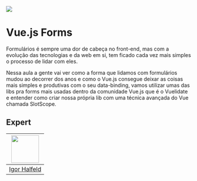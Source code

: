 <img src="https://storage.googleapis.com/golden-wind/experts-club/capa-github.svg" />

# Vue.js Forms

Formulários é sempre uma dor de cabeça no front-end, mas com a evolução das tecnologias e da web em si, tem ficado cada vez mais simples o processo
de lidar com eles.

Nessa aula a gente vai ver como a forma que lidamos com formulários mudou ao decorrer dos anos e como o Vue.js consegue deixar as coisas mais simples e produtivas com
o seu data-binding, vamos utilizar umas das libs pra forms mais usadas dentro da comunidade Vue.js que é o Vuelidate e entender como criar nossa
própria lib com uma técnica avançada do Vue chamada SlotScope.

## Expert

| [<img src="https://avatars2.githubusercontent.com/u/9022134?s=460&u=59098f9c1e30f605109baf568204c94cff4446f9&v=4" width="75px;"/>](https://github.com/igorhalfeld) |
| :-: |
|[Igor Halfeld](https://github.com/igorhalfeld)|

